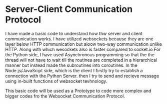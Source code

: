 # Server-Client Communication Protocol

I have made a basic code to understand how thw server and client communication works.
I have utilized websockets because they are one layer below HTTP communication but aloow two-way communication unlike HTTP. Along with which wesockets also is faster compared to socket.io
For the Python side, I have used Asynchronous programming so that the the thread will not have to wait till the routines are completed in a hierarchical manner but instead made the subroutines into coroutines.
In the Node.js/JavaScipt side, which is the client I firstly try to establish a connection with the Python Server. then I try to send and recieve message using in-built functions of websocket tevhnology.


This basic code will be used as a Prototype to code more complex and bigger codes fro the Websocket Communication Protocol.

